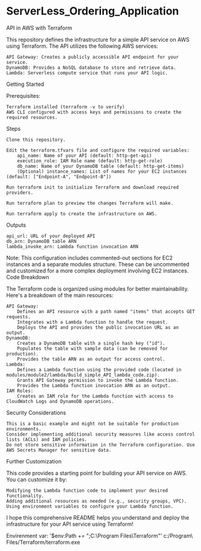 # ServerLess_Ordering_Application
API in AWS with Terraform

This repository defines the infrastructure for a simple API service on AWS using Terraform. The API utilizes the following AWS services:

    API Gateway: Creates a publicly accessible API endpoint for your service.
    DynamoDB: Provides a NoSQL database to store and retrieve data.
    Lambda: Serverless compute service that runs your API logic.

Getting Started

Prerequisites:

    Terraform installed (terraform -v to verify)
    AWS CLI configured with access keys and permissions to create the required resources.

Steps

    Clone this repository.

    Edit the terraform.tfvars file and configure the required variables:
        api_name: Name of your API (default: http-get-api)
        execution_role: IAM Role name (default: http-get-role)
        db_name: Name of your DynamoDB table (default: http-get-items)
        (Optional) instance_names: List of names for your EC2 instances (default: ["Endpoint-A", "Endpoint-B"])

    Run terraform init to initialize Terraform and download required providers.

    Run terraform plan to preview the changes Terraform will make.

    Run terraform apply to create the infrastructure on AWS.

Outputs

    api_url: URL of your deployed API
    db_arn: DynamoDB table ARN
    lambda_invoke_arn: Lambda function invocation ARN

Note: This configuration includes commented-out sections for EC2 instances and a separate modules structure. These can be uncommented and customized for a more complex deployment involving EC2 instances.
Code Breakdown

The Terraform code is organized using modules for better maintainability. Here's a breakdown of the main resources:

    API Gateway:
        Defines an API resource with a path named "items" that accepts GET requests.
        Integrates with a Lambda function to handle the request.
        Deploys the API and provides the public invocation URL as an output.
    DynamoDB:
        Creates a DynamoDB table with a single hash key ("id").
        Populates the table with sample data (can be removed for production).
        Provides the table ARN as an output for access control.
    Lambda:
        Defines a Lambda function using the provided code (located in modules/module2/lambda/Build_simple_API_lambda_code.zip).
        Grants API Gateway permission to invoke the Lambda function.
        Provides the Lambda function invocation ARN as an output.
    IAM Roles:
        Creates an IAM role for the Lambda function with access to CloudWatch Logs and DynamoDB operations.

Security Considerations

    This is a basic example and might not be suitable for production environments.
    Consider implementing additional security measures like access control lists (ACLs) and IAM policies.
    Do not store sensitive information in the Terraform configuration. Use AWS Secrets Manager for sensitive data.

Further Customization

This code provides a starting point for building your API service on AWS. You can customize it by:

    Modifying the Lambda function code to implement your desired functionality.
    Adding additional resources as needed (e.g., security groups, VPC).
    Using environment variables to configure your Lambda function.

I hope this comprehensive README helps you understand and deploy the infrastructure for your API service using Terraform!


Envirenment var: '$env:Path += ";C:\Program Files\Terraform"'
c:/Program\ Files/Terraform/terraform.exe
